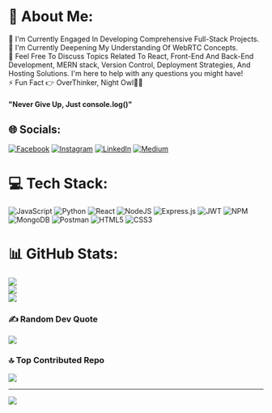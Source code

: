 # 💫 About Me:
🔭 I'm Currently Engaged In Developing Comprehensive Full-Stack Projects.<br>🌱 I'm Currently Deepening My Understanding Of WebRTC Concepts.<br>💬 Feel Free To Discuss Topics Related To React, Front-End And Back-End Development, MERN stack, Version Control, Deployment Strategies, And Hosting Solutions. I'm here to help with any questions you might have!<br>⚡ Fun Fact  👉 OverThinker,  Night Owl🧑‍💻

#### "Never Give Up, Just console.log()"

## 🌐 Socials:
[![Facebook](https://img.shields.io/badge/Facebook-%231877F2.svg?logo=Facebook&logoColor=white)](https://facebook.com/profile.php?id=100007377588225&mibextid=2JQ9oc) [![Instagram](https://img.shields.io/badge/Instagram-%23E4405F.svg?logo=Instagram&logoColor=white)](https://instagram.com/_rv__sharma_) [![LinkedIn](https://img.shields.io/badge/LinkedIn-%230077B5.svg?logo=linkedin&logoColor=white)](https://linkedin.com/in/ravi-sharma01/) [![Medium](https://img.shields.io/badge/Medium-12100E?logo=medium&logoColor=white)](https://medium.com/@@ravisharma45935) 

# 💻 Tech Stack:
![JavaScript](https://img.shields.io/badge/javascript-%23323330.svg?style=for-the-badge&logo=javascript&logoColor=%23F7DF1E) ![Python](https://img.shields.io/badge/python-3670A0?style=for-the-badge&logo=python&logoColor=ffdd54) ![React](https://img.shields.io/badge/react-%2320232a.svg?style=for-the-badge&logo=react&logoColor=%2361DAFB) ![NodeJS](https://img.shields.io/badge/node.js-6DA55F?style=for-the-badge&logo=node.js&logoColor=white) ![Express.js](https://img.shields.io/badge/express.js-%23404d59.svg?style=for-the-badge&logo=express&logoColor=%2361DAFB) ![JWT](https://img.shields.io/badge/JWT-black?style=for-the-badge&logo=JSON%20web%20tokens) ![NPM](https://img.shields.io/badge/NPM-%23000000.svg?style=for-the-badge&logo=npm&logoColor=white) ![MongoDB](https://img.shields.io/badge/MongoDB-%234ea94b.svg?style=for-the-badge&logo=mongodb&logoColor=white) ![Postman](https://img.shields.io/badge/Postman-FF6C37?style=for-the-badge&logo=postman&logoColor=white) ![HTML5](https://img.shields.io/badge/html5-%23E34F26.svg?style=for-the-badge&logo=html5&logoColor=white) ![CSS3](https://img.shields.io/badge/css3-%231572B6.svg?style=for-the-badge&logo=css3&logoColor=white)
# 📊 GitHub Stats:
![](https://github-readme-stats.vercel.app/api?username=ravisharma607&theme=tokyonight&hide_border=false&include_all_commits=true&count_private=true)<br/>
![](https://github-readme-streak-stats.herokuapp.com/?user=ravisharma607&theme=tokyonight&hide_border=false)<br/>
![](https://github-readme-stats.vercel.app/api/top-langs/?username=ravisharma607&theme=tokyonight&hide_border=false&include_all_commits=true&count_private=true&layout=compact)

### ✍️ Random Dev Quote
![](https://quotes-github-readme.vercel.app/api?type=vetical&theme=tokyonight)

### 🔝 Top Contributed Repo
![](https://github-contributor-stats.vercel.app/api?username=ravisharma607&limit=5&theme=tokyonight&combine_all_yearly_contributions=true)

---
[![](https://visitcount.itsvg.in/api?id=ravisharma607&icon=9&color=6)](https://visitcount.itsvg.in)

<!-- Proudly created with GPRM ( https://gprm.itsvg.in ) -->
